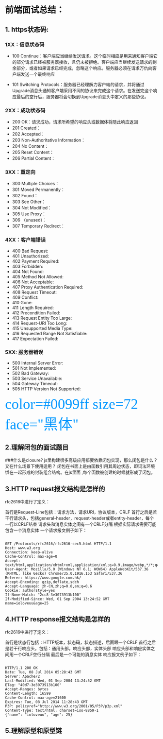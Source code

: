 # 前端面试总结：

## 1. https状态码:

### 1XX：信息状态码
- 100 Continue：客户端应当继续发送请求。这个临时相应是用来通知客户端它的部分请求已经被服务器接收，且仍未被拒绝。客户端应当继续发送请求的剩余部分，或者如果请求已经完成，忽略这个响应。服务器必须在请求万仇向客户端发送一个最终响应

- 101 Switching Protocols：服务器已经理解力客户端的请求，并将通过Upgrade消息头通知客户端采用不同的协议来完成这个请求。在发送完这个响应最后的空行后，服务器将会切换到Upgrade消息头中定义的那些协议。
### 2XX：成功状态码
- 200 OK：请求成功，请求所希望的响应头或数据体将随此响应返回
- 201 Created：
- 202 Accepted：
- 203 Non-Authoritative Information：
- 204 No Content：
- 205 Reset Content：
- 206 Partial Content：
### 3XX：重定向
- 300 Multiple Choices：
- 301 Moved Permanently：
- 302 Found：
- 303 See Other：
- 304 Not Modified：
- 305 Use Proxy：
- 306 （unused）：
- 307 Temporary Redirect：
### 4XX：客户端错误
- 400 Bad Request:
- 401 Unauthorized:
- 402 Payment Required:
- 403 Forbidden:
- 404 Not Found:
- 405 Method Not Allowed:
- 406 Not Acceptable:
- 407 Proxy Authentication Required:
- 408 Request Timeout:
- 409 Conflict:
- 410 Gone:
- 411 Length Required:
- 412 Precondition Failed:
- 413 Request Entity Too Large:
- 414 Request-URI Too Long:
- 415 Unsupported Media Type:
- 416 Requested Range Not Satisfiable:
- 417 Expectation Failed:
### 5XX: 服务器错误
- 500 Internal Server Error:
- 501 Not Implemented:
- 502 Bad Gateway:
- 503 Service Unavailable:
- 504 Gateway Timeout:
- 505 HTTP Version Not Supported:

<font color=#0099ff size=7 face="黑体">color=#0099ff size=72 face="黑体"</font>

## 2.理解闭包的面试题目

###什么是closure?
js里构建很多高级应用都要依靠闭包实现，那么闭包是什么？又在什么场景下使用适用？
闭包在书面上是由函数引用其周边状态，即词法环境绑在一起形成的封装组合结构。在js里面 ,每个函数被创建的时候就形成了闭包。

## 3.HTTP request报文结构是怎样的

 rfc2616中进行了定义：

首行是Request-Line包括：请求方法，请求URI，协议版本，CRLF
首行之后是若干行请求头，包括general-header，request-header或者entity-header，每个一行以CRLF结束
请求头和消息实体之间有一个CRLF分隔
根据实际请求需要可能包含一个消息实体 一个请求报文例子如下：


```

GET /Protocols/rfc2616/rfc2616-sec5.html HTTP/1.1
Host: www.w3.org
Connection: keep-alive
Cache-Control: max-age=0
Accept: text/html,application/xhtml+xml,application/xml;q=0.9,image/webp,*/*;q=0.8
User-Agent: Mozilla/5.0 (Windows NT 6.1; WOW64) AppleWebKit/537.36 (KHTML, like Gecko) Chrome/35.0.1916.153 Safari/537.36
Referer: https://www.google.com.hk/
Accept-Encoding: gzip,deflate,sdch
Accept-Language: zh-CN,zh;q=0.8,en;q=0.6
Cookie: authorstyle=yes
If-None-Match: "2cc8-3e3073913b100"
If-Modified-Since: Wed, 01 Sep 2004 13:24:52 GMT
name=ioloveuu&age=25

```

## 4.HTTP response报文结构是怎样的

rfc2616中进行了定义：

首行是状态行包括：HTTP版本，状态码，状态描述，后面跟一个CRLF
首行之后是若干行响应头，包括：通用头部，响应头部，实体头部
响应头部和响应实体之间用一个CRLF空行分隔
最后是一个可能的消息实体 响应报文例子如下：

```

HTTP/1.1 200 OK
Date: Tue, 08 Jul 2014 05:28:43 GMT
Server: Apache/2
Last-Modified: Wed, 01 Sep 2004 13:24:52 GMT
ETag: "40d7-3e3073913b100"
Accept-Ranges: bytes
Content-Length: 16599
Cache-Control: max-age=21600
Expires: Tue, 08 Jul 2014 11:28:43 GMT
P3P: policyref="http://www.w3.org/2001/05/P3P/p3p.xml"
Content-Type: text/html; charset=iso-8859-1
{"name": "ioloveuu", "age": 25}

```
## 5.理解原型和原型链
